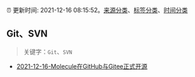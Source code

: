 :alarm_clock: 更新时间: 2021-12-16 08:15:52。[来源分类](../README.md)、[标签分类](../TAGS.md)、[时间分类](../TIMELINE.md)

## Git、SVN


> 关键字：`Git`、`SVN`



- [2021-12-16-Molecule在GitHub与Gitee正式开源](https://toutiao.io/k/cj1rhrr) 